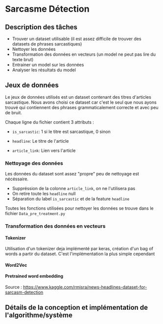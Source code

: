 # Sarcasme Détection

## Description des tâches

* Trouver un dataset utilisable (il est assez difficile de trouver des datasets de phrases sarcastiques)
* Nettoyer les données
* Transformation des données en vecteurs (un model ne peut pas lire du texte brut) 
* Entrainer un model sur les données
* Analyser les résultats du model

##  Jeux de données
Le jeux de données utilisés est un dataset contenant des titres d'articles sarcastique. Nous avons choisi ce dataset car c'est le seul que nous ayons trouvé qui contiennent des phrases grammaticalement correcte et avec peu de bruit.

Chaque ligne du fichier contient 3 attributs :

* ```is_sarcastic```: 1 si le titre est sarcastique, 0 sinon

* ```headline```: Le titre de l'article

* ```article_link```: Lien vers l'article

### Nettoyage des données
Les données du dataset sont assez "propre" peu de nettoyage est nécéssaire.

* Suppréssion de la colonne ```article_link```, on ne l'utilisera pas
* On retire toute les ```headline``` null
* Séparation du label ```is_sarcastic``` et de la feature ```headline```

Toutes les fonctions utilisées pour nettoyer les données se trouve dans le fichier `Data_pre_treatment.py`

### Transformation des données en vecteurs
#### Tokenizer
Utilisation d'un tokenizer deja implémenté par keras, création d'un bag of words a partir du dataset.
C'est l'implémentation la plus simple cependant 
#### Word2Vec
#### Pretrained word embedding

Source : https://www.kaggle.com/rmisra/news-headlines-dataset-for-sarcasm-detection

## Détails de la conception et implémentation de l'algorithme/système
